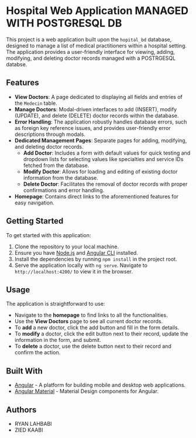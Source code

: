 # Hospital Web Application MANAGED WITH POSTGRESQL DB

This project is a web application built upon the `hopital_bd` database, designed to manage a list of medical practitioners within a hospital setting. The application provides a user-friendly interface for viewing, adding, modifying, and deleting doctor records managed with a POSTRGESQL databse.

## Features

- **View Doctors**: A page dedicated to displaying all fields and entries of the `Medecin` table.
- **Manage Doctors**: Modal-driven interfaces to add (INSERT), modify (UPDATE), and delete (DELETE) doctor records within the database.
- **Error Handling**: The application robustly handles database errors, such as foreign key reference issues, and provides user-friendly error descriptions through modals.
- **Dedicated Management Pages**: Separate pages for adding, modifying, and deleting doctor records.
  - **Add Doctor**: Includes a form with default values for quick testing and dropdown lists for selecting values like specialties and service IDs fetched from the database.
  - **Modify Doctor**: Allows for loading and editing of existing doctor information from the database.
  - **Delete Doctor**: Facilitates the removal of doctor records with proper confirmations and error handling.
- **Homepage**: Contains direct links to the aforementioned features for easy navigation.

## Getting Started

To get started with this application:

1. Clone the repository to your local machine.
2. Ensure you have [Node.js](https://nodejs.org/) and [Angular CLI](https://angular.io/cli) installed.
3. Install the dependencies by running `npm install` in the project root.
4. Serve the application locally with `ng serve`. Navigate to `http://localhost:4200/` to view it in the browser.

## Usage

The application is straightforward to use:

- Navigate to the **homepage** to find links to all the functionalities.
- Use the **View Doctors** page to see all current doctor records.
- To **add** a new doctor, click the add button and fill in the form details.
- To **modify** a doctor, click the edit button next to their record, update the information in the form, and submit.
- To **delete** a doctor, use the delete button next to their record and confirm the action.

## Built With

- [Angular](https://angular.io/) - A platform for building mobile and desktop web applications.
- [Angular Material](https://material.angular.io/) - Material Design components for Angular.

## Authors

- RYAN LAHBABI
- ZIED KAABI



